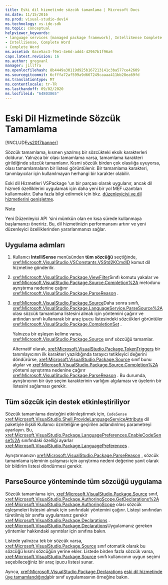 ```yaml
---
title: Eski dil hizmetinde sözcük tamamlama | Microsoft Docs
ms.date: 11/15/2016
ms.prod: visual-studio-dev14
ms.technology: vs-ide-sdk
ms.topic: conceptual
helpviewer_keywords:
- language services [managed package framework], IntelliSense Complete Word
- IntelliSense, Complete Word
- Complete Word
ms.assetid: 0ace5ac3-f9e1-4e6d-add4-42967b1f96a6
caps.latest.revision: 16
ms.author: gregvanl
manager: jillfra
ms.openlocfilehash: 8b4449a30119d925b167213141c3ba577ce42609
ms.sourcegitcommit: 6cfffa72af599a9d667249caaaa411bb28ea69fd
ms.translationtype: MT
ms.contentlocale: tr-TR
ms.lasthandoff: 09/02/2020
ms.locfileid: "64803865"
---
```

# <a name="word-completion-in-a-legacy-language-service"></a>Eski Dil Hizmetinde Sözcük Tamamlama
[!INCLUDE[vs2017banner](../../includes/vs2017banner.md)]

Sözcük tamamlama, kısmen yazılmış bir sözcükteki eksik karakterleri doldurur. Yalnızca bir olası tamamlama varsa, tamamlama karakteri girildiğinde sözcük tamamlanır. Kısmi sözcük birden çok olasılığa uyuyorsa, olası tamamlamaların bir listesi görüntülenir. Bir tamamlama karakteri, tanımlayıcılar için kullanılmayan herhangi bir karakter olabilir.  
  
 Eski dil Hizmetleri VSPackage 'un bir parçası olarak uygulanır, ancak dil hizmeti özelliklerini uygulamak için daha yeni bir yol MEF uzantıları kullanmaktır. Daha fazla bilgi edinmek için bkz. [düzenleyiciyi ve dil hizmetlerini genişletme](../../extensibility/extending-the-editor-and-language-services.md).  
  
> [!NOTE]
> Yeni Düzenleyici API 'sini mümkün olan en kısa sürede kullanmaya başlamanızı öneririz. Bu, dil hizmetinizin performansını artırır ve yeni düzenleyici özelliklerinden yararlanmanızı sağlar.  
  
## <a name="implementation-steps"></a>Uygulama adımları  
  
1. Kullanıcı **IntelliSense** menüsünden **tüm sözcüğü** seçtiğinde, <xref:Microsoft.VisualStudio.VSConstants.VSStd2KCmdID> komut dil hizmetine gönderilir.  
  
2. <xref:Microsoft.VisualStudio.Package.ViewFilter>Sınıfı komutu yakalar ve <xref:Microsoft.VisualStudio.Package.Source.Completion%2A> metodunu ayrıştırma nedenine çağırır <xref:Microsoft.VisualStudio.Package.ParseReason> .  
  
3. <xref:Microsoft.VisualStudio.Package.Source>Daha sonra sınıfı, <xref:Microsoft.VisualStudio.Package.LanguageService.ParseSource%2A> olası sözcük tamamlama listesini almak için yöntemini çağırır ve ardından sınıfı kullanarak bir araç ipucu listesindeki sözcükleri görüntüler <xref:Microsoft.VisualStudio.Package.CompletionSet> .  
  
    Yalnızca bir eşleşen kelime varsa, <xref:Microsoft.VisualStudio.Package.Source> sınıf sözcüğü tamamlar.  
  
   Alternatif olarak, <xref:Microsoft.VisualStudio.Package.TokenTriggers> bir tanımlayıcının ilk karakteri yazıldığında tarayıcı tetikleyici değerini döndürürse, <xref:Microsoft.VisualStudio.Package.Source> sınıf bunu algılar ve <xref:Microsoft.VisualStudio.Package.Source.Completion%2A> yöntemi ayrıştırma nedenine çağırır <xref:Microsoft.VisualStudio.Package.ParseReason> . Bu durumda, ayrıştırıcının bir üye seçim karakterinin varlığını algılaması ve üyelerin bir listesini sağlaması gerekir.  
  
## <a name="enabling-support-for-the-complete-word"></a>Tüm sözcük için destek etkinleştiriliyor  
 Sözcük tamamlama desteğini etkinleştirmek için, `CodeSense` <xref:Microsoft.VisualStudio.Shell.ProvideLanguageServiceAttribute> dil paketiyle ilişkili Kullanıcı özniteliğine geçirilen adlandırılmış parametreyi ayarlayın. Bu, <xref:Microsoft.VisualStudio.Package.LanguagePreferences.EnableCodeSense%2A> sınıfındaki özelliği ayarlar <xref:Microsoft.VisualStudio.Package.LanguagePreferences> .  
  
 Ayrıştırmanızın <xref:Microsoft.VisualStudio.Package.ParseReason> , sözcük tamamlama işleminin çalışması için ayrıştırma nedeni değerine yanıt olarak bir bildirim listesi döndürmesi gerekir.  
  
## <a name="implementing-complete-word-in-the-parsesource-method"></a>ParseSource yönteminde tüm sözcüğü uygulama  
 Sözcük tamamlama için, <xref:Microsoft.VisualStudio.Package.Source> sınıf, <xref:Microsoft.VisualStudio.Package.AuthoringScope.GetDeclarations%2A> <xref:Microsoft.VisualStudio.Package.AuthoringScope> olası sözcük eşleşmeleri listesini almak için sınıfındaki yöntemini çağırır. Listeyi sınıfından türetilmiş bir sınıfta uygulamanız gerekir <xref:Microsoft.VisualStudio.Package.Declarations> . <xref:Microsoft.VisualStudio.Package.Declarations>Uygulamanız gereken yöntemler hakkındaki ayrıntılar için sınıfına bakın.  
  
 Listede yalnızca tek bir sözcük varsa, <xref:Microsoft.VisualStudio.Package.Source> sınıf otomatik olarak bu sözcüğü kısmi sözcüğün yerine ekler. Listede birden fazla sözcük varsa, <xref:Microsoft.VisualStudio.Package.Source> sınıfı kullanıcının uygun seçimi seçebileceğiniz bir araç ipucu listesi sunar.  
  
 Ayrıca, <xref:Microsoft.VisualStudio.Package.Declarations> [eski dil hizmetinde üye tamamlandığında](../../extensibility/internals/member-completion-in-a-legacy-language-service.md)bir sınıf uygulamasının örneğine bakın.
